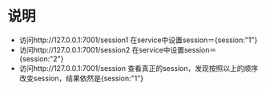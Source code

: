 

# 说明

* 访问http://127.0.0.1:7001/session1 在service中设置session＝{session:"1"}
* 访问http://127.0.0.1:7001/session2 在service中设置session＝{session:"2"}
* 访问http://127.0.0.1:7001/session 查看真正的session，发现按照以上的顺序改变session，结果依然是{session:"1"}